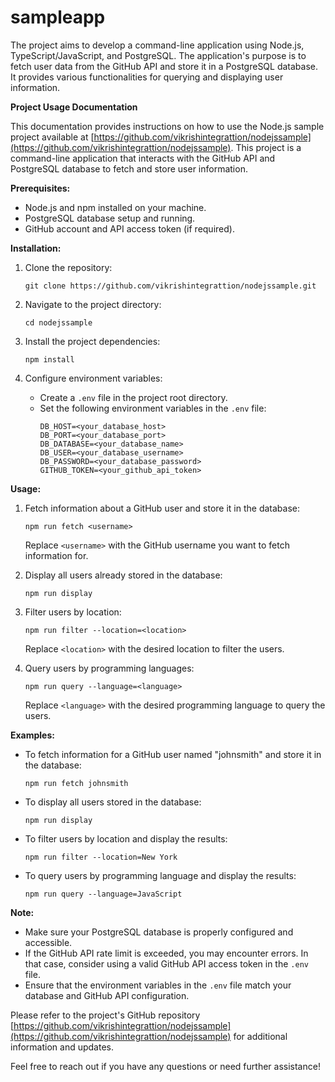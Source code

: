 # sampleapp
The project aims to develop a command-line application using Node.js, TypeScript/JavaScript, and PostgreSQL. The application's purpose is to fetch user data from the GitHub API and store it in a PostgreSQL database. It provides various functionalities for querying and displaying user information.

**Project Usage Documentation**

This documentation provides instructions on how to use the Node.js sample project available at [https://github.com/vikrishintegrattion/nodejssample](https://github.com/vikrishintegrattion/nodejssample). This project is a command-line application that interacts with the GitHub API and PostgreSQL database to fetch and store user information.

**Prerequisites:**
- Node.js and npm installed on your machine.
- PostgreSQL database setup and running.
- GitHub account and API access token (if required).

**Installation:**
1. Clone the repository:
   ```
   git clone https://github.com/vikrishintegrattion/nodejssample.git
   ```

2. Navigate to the project directory:
   ```
   cd nodejssample
   ```

3. Install the project dependencies:
   ```
   npm install
   ```

4. Configure environment variables:
   - Create a `.env` file in the project root directory.
   - Set the following environment variables in the `.env` file:
     ```
     DB_HOST=<your_database_host>
     DB_PORT=<your_database_port>
     DB_DATABASE=<your_database_name>
     DB_USER=<your_database_username>
     DB_PASSWORD=<your_database_password>
     GITHUB_TOKEN=<your_github_api_token>
     ```

**Usage:**
1. Fetch information about a GitHub user and store it in the database:
   ```
   npm run fetch <username>
   ```
   Replace `<username>` with the GitHub username you want to fetch information for.

2. Display all users already stored in the database:
   ```
   npm run display
   ```

3. Filter users by location:
   ```
   npm run filter --location=<location>
   ```
   Replace `<location>` with the desired location to filter the users.

4. Query users by programming languages:
   ```
   npm run query --language=<language>
   ```
   Replace `<language>` with the desired programming language to query the users.

**Examples:**
- To fetch information for a GitHub user named "johnsmith" and store it in the database:
  ```
  npm run fetch johnsmith
  ```

- To display all users stored in the database:
  ```
  npm run display
  ```

- To filter users by location and display the results:
  ```
  npm run filter --location=New York
  ```

- To query users by programming language and display the results:
  ```
  npm run query --language=JavaScript
  ```

**Note:**
- Make sure your PostgreSQL database is properly configured and accessible.
- If the GitHub API rate limit is exceeded, you may encounter errors. In that case, consider using a valid GitHub API access token in the `.env` file.
- Ensure that the environment variables in the `.env` file match your database and GitHub API configuration.

Please refer to the project's GitHub repository [https://github.com/vikrishintegrattion/nodejssample](https://github.com/vikrishintegrattion/nodejssample) for additional information and updates.

Feel free to reach out if you have any questions or need further assistance!
